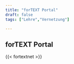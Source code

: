 ```yaml
---
title: "forTEXT Portal"
draft: false
tags: ["Lehre","Vernetzung"]

---
```

## forTEXT Portal
{{< fortextnet >}}
